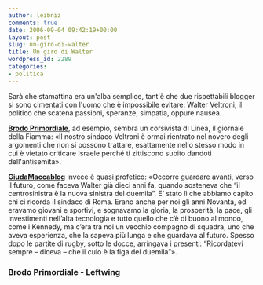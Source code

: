 ```yaml
---
author: leibniz
comments: true
date: 2006-09-04 09:42:19+00:00
layout: post
slug: un-giro-di-walter
title: Un giro di Walter
wordpress_id: 2289
categories:
- politica
---
```


Sarà che stamattina era un'alba semplice, tant'è che due rispettabili blogger si sono cimentati con l'uomo che è impossibile evitare: Walter Veltroni, il politico che scatena passioni, speranze, simpatia, oppure nausea.

**[Brodo Primordiale](http://brodoprimordiale.net/archives/2006/09/panem_et_circen_1.php)**, ad esempio, sembra un corsivista di Linea, il giornale della Fiamma: «Il nostro sindaco Veltroni è ormai rientrato nel novero degli argomenti che non si possono trattare, esattamente nello stesso modo in cui è vietato criticare Israele perché ti zittiscono subito dandoti dell'antisemita».

[**GiudaMaccablog**](http://www.leftwing.it/index.php?id=953) invece è quasi profetico: «Occorre guardare avanti, verso il futuro, come faceva Walter già dieci anni fa, quando sosteneva che “il centrosinistra è la nuova sinistra del duemila”.
E’ stato lì che abbiamo capito chi ci ricorda il sindaco di Roma. Erano anche per noi gli anni Novanta, ed eravamo giovani e sportivi, e sognavamo la gloria, la prosperità, la pace, gli investimenti nell’alta tecnologia e tutto quello che c’è di buono al mondo, come i Kennedy, ma c’era tra noi un vecchio compagno di squadra, uno che aveva esperienza, che la sapeva più lunga e che guardava al futuro. Spesso dopo le partite di rugby, sotto le docce, arringava i presenti: “Ricordatevi sempre – diceva – che il culo è la figa del duemila”».

### Brodo Primordiale - Leftwing

